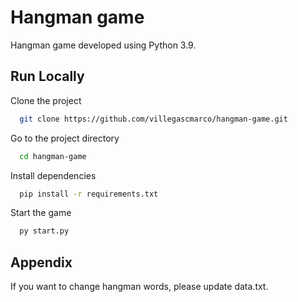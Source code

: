 
# Hangman game

Hangman game developed using Python 3.9.


## Run Locally

Clone the project

```bash
  git clone https://github.com/villegascmarco/hangman-game.git
```

Go to the project directory

```bash
  cd hangman-game
```

Install dependencies

```bash
  pip install -r requirements.txt
```

Start the game

```bash
  py start.py
```

  
## Appendix

If you want to change hangman words, please update data.txt.

  